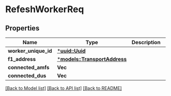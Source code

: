 # RefeshWorkerReq

## Properties
Name | Type | Description | Notes
------------ | ------------- | ------------- | -------------
**worker_unique_id** | [***uuid::Uuid**](UUID.md) |  | 
**f1_address** | [***models::TransportAddress**](TransportAddress.md) |  | 
**connected_amfs** | **Vec<String>** |  | 
**connected_dus** | **Vec<String>** |  | 

[[Back to Model list]](../README.md#documentation-for-models) [[Back to API list]](../README.md#documentation-for-api-endpoints) [[Back to README]](../README.md)


